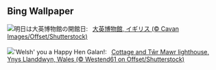 ## Bing Wallpaper
![](https://www.bing.com/th?id=OHR.MuseumCourt_JA-JP4665250059_UHD.jpg&w=1000)明日は大英博物館の開館日:&nbsp;&ensp;[大英博物館, イギリス (© Cavan Images/Offset/Shutterstock)](https://www.bing.com/th?id=OHR.MuseumCourt_JA-JP4665250059_UHD.jpg)
<br><br/>
![](https://www.bing.com/th?id=OHR.CoastalWales_EN-GB8139675046_UHD.jpg&w=1000)'Welsh' you a Happy Hen Galan!:&nbsp;&ensp;[Cottage and Tŵr Mawr lighthouse, Ynys Llanddwyn, Wales (© Westend61 on Offset/Shutterstock)](https://www.bing.com/th?id=OHR.CoastalWales_EN-GB8139675046_UHD.jpg)
<br><br/>
